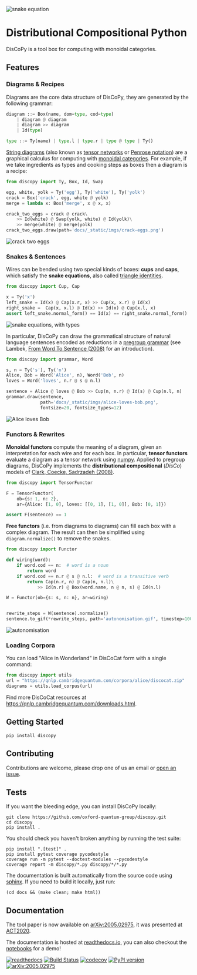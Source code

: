 
![snake equation](https://raw.githubusercontent.com/oxford-quantum-group/discopy/main/docs/_static/imgs/snake-equation.png)

# Distributional Compositional Python

DisCoPy is a tool box for computing with monoidal categories.

## Features

### Diagrams & Recipes

Diagrams are the core data structure of DisCoPy, they are generated
by the following grammar:

```python
diagram ::= Box(name, dom=type, cod=type)
    | diagram @ diagram
    | diagram >> diagram
    | Id(type)

type ::= Ty(name) | type.l | type.r | type @ type | Ty()
```

[String diagrams](https://ncatlab.org/nlab/show/string+diagram) (also known as [tensor networks](https://ncatlab.org/nlab/show/tensor+network) or [Penrose notation](https://en.wikipedia.org/wiki/Penrose_graphical_notation)) are a graphical calculus for computing with
[monoidal categories](https://ncatlab.org/nlab/show/monoidal+category).
For example, if we take ingredients as types and cooking steps as boxes then a
diagram is a recipe:

```python
from discopy import Ty, Box, Id, Swap

egg, white, yolk = Ty('egg'), Ty('white'), Ty('yolk')
crack = Box('crack', egg, white @ yolk)
merge = lambda x: Box('merge', x @ x, x)

crack_two_eggs = crack @ crack\
    >> Id(white) @ Swap(yolk, white) @ Id(yolk)\
    >> merge(white) @ merge(yolk)
crack_two_eggs.draw(path='docs/_static/imgs/crack-eggs.png')
```

![crack two eggs](https://raw.githubusercontent.com/oxford-quantum-group/discopy/main/docs/_static/imgs/crack-eggs.png)

### Snakes & Sentences

Wires can be bended using two special kinds of boxes: **cups** and **caps**, which satisfy the **snake equations**, also called [triangle identities](https://ncatlab.org/nlab/show/triangle+identities).

```python
from discopy import Cup, Cap

x = Ty('x')
left_snake = Id(x) @ Cap(x.r, x) >> Cup(x, x.r) @ Id(x)
right_snake =  Cap(x, x.l) @ Id(x) >> Id(x) @ Cup(x.l, x)
assert left_snake.normal_form() == Id(x) == right_snake.normal_form()
```

![snake equations, with types](https://raw.githubusercontent.com/oxford-quantum-group/discopy/main/docs/_static/imgs/typed-snake-equation.png)

In particular, DisCoPy can draw the grammatical structure of natural language sentences encoded as reductions in a [pregroup grammar](https://ncatlab.org/nlab/show/pregroup+grammar) (see Lambek, [From Word To Sentence (2008)](http://www.math.mcgill.ca/barr/lambek/pdffiles/2008lambek.pdf) for an  introduction).

```python
from discopy import grammar, Word

s, n = Ty('s'), Ty('n')
Alice, Bob = Word('Alice', n), Word('Bob', n)
loves = Word('loves', n.r @ s @ n.l)

sentence = Alice @ loves @ Bob >> Cup(n, n.r) @ Id(s) @ Cup(n.l, n)
grammar.draw(sentence,
             path='docs/_static/imgs/alice-loves-bob.png',
             fontsize=20, fontsize_types=12)
```

![Alice loves Bob](https://raw.githubusercontent.com/oxford-quantum-group/discopy/main/docs/_static/imgs/alice-loves-bob.png)

### Functors & Rewrites

**Monoidal functors** compute the meaning of a diagram, given an interpretation for each wire and for each box.
In particular, **tensor functors** evaluate a diagram as a tensor network using [numpy](https://numpy.org/).
Applied to pregroup diagrams, DisCoPy implements the
**distributional compositional** (_DisCo_) models of
[Clark, Coecke, Sadrzadeh (2008)](http://citeseerx.ist.psu.edu/viewdoc/download?doi=10.1.1.363.8703&rep=rep1&type=pdf).

```python
from discopy import TensorFunctor

F = TensorFunctor(
    ob={s: 1, n: 2},
    ar={Alice: [1, 0], loves: [[0, 1], [1, 0]], Bob: [0, 1]})

assert F(sentence) == 1
```

**Free functors** (i.e. from diagrams to diagrams) can fill each box with a complex diagram.
The result can then be simplified using `diagram.normalize()` to remove the snakes.

```python
from discopy import Functor

def wiring(word):
    if word.cod == n:  # word is a noun
        return word
    if word.cod == n.r @ s @ n.l:  # word is a transitive verb
        return Cap(n.r, n) @ Cap(n, n.l)\
            >> Id(n.r) @ Box(word.name, n @ n, s) @ Id(n.l)

W = Functor(ob={s: s, n: n}, ar=wiring)


rewrite_steps = W(sentence).normalize()
sentence.to_gif(*rewrite_steps, path='autonomisation.gif', timestep=1000)
```

![autonomisation](https://raw.githubusercontent.com/oxford-quantum-group/discopy/main/docs/_static/imgs/autonomisation.gif)


### Loading Corpora
You can load "Alice in Wonderland" in DisCoCat form with a single command:
```python
from discopy import utils
url = "https://qnlp.cambridgequantum.com/corpora/alice/discocat.zip"
diagrams = utils.load_corpus(url)
```
Find more DisCoCat resources at https://qnlp.cambridgequantum.com/downloads.html.

## Getting Started

```shell
pip install discopy
```

## Contributing

Contributions are welcome, please drop one of us an email or
[open an issue](https://github.com/oxford-quantum-group/discopy/issues/new).

## Tests

If you want the bleeding edge, you can install DisCoPy locally:

```shell
git clone https://github.com/oxford-quantum-group/discopy.git
cd discopy
pip install .
```

You should check you haven't broken anything by running the test suite:

```shell
pip install ".[test]" .
pip install pytest coverage pycodestyle
coverage run -m pytest --doctest-modules --pycodestyle
coverage report -m discopy/*.py discopy/*/*.py
```

The documentation is built automatically from the source code using
[sphinx](https://www.sphinx-doc.org/en/master/).
If you need to build it locally, just run:

```shell
(cd docs && (make clean; make html))
```

## Documentation

The tool paper is now available on [arXiv:2005.02975](https://arxiv.org/abs/2005.02975), it was presented at [ACT2020](https://act2020.mit.edu/).

The documentation is hosted at [readthedocs.io](https://discopy.readthedocs.io/),
you can also checkout the [notebooks](https://discopy.readthedocs.io/en/main/notebooks.html) for a demo!

[![readthedocs](https://readthedocs.org/projects/discopy/badge/?version=main)](https://discopy.readthedocs.io/)
[![Build Status](https://travis-ci.com/oxford-quantum-group/discopy.svg?branch=main)](https://travis-ci.com/oxford-quantum-group/discopy)
[![codecov](https://codecov.io/gh/oxford-quantum-group/discopy/branch/main/graph/badge.svg)](https://codecov.io/gh/oxford-quantum-group/discopy)
[![PyPI version](https://badge.fury.io/py/discopy.svg)](https://badge.fury.io/py/discopy)
[![arXiv:2005.02975](http://img.shields.io/badge/math.CT-arXiv%3A2005.02975-brightgreen.svg)](https://arxiv.org/abs/2005.02975)
